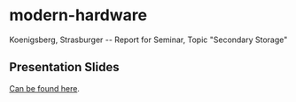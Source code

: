 modern-hardware
===============

Koenigsberg, Strasburger -- Report for Seminar, Topic "Secondary Storage"

Presentation Slides
-------------------

[Can be found here](https://docs.google.com/presentation/d/1VIK4cNgYfReOyg7kCLK_nKalHaIADy0SXyy2fcWr6-c/edit?usp=sharing).


